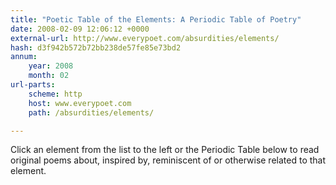 ```yaml
---
title: "Poetic Table of the Elements: A Periodic Table of Poetry"
date: 2008-02-09 12:06:12 +0000
external-url: http://www.everypoet.com/absurdities/elements/
hash: d3f942b572b72bb238de57fe85e73bd2
annum:
    year: 2008
    month: 02
url-parts:
    scheme: http
    host: www.everypoet.com
    path: /absurdities/elements/

---
```


Click an element from the list to the left or the Periodic Table below to read original poems about, inspired by, reminiscent of or otherwise related to that element.
